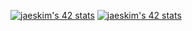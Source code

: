 [![jaeskim's 42 stats](https://badge42.herokuapp.com/api/stats/hsabir?cursus=C%20Piscine)](https://github.com/JaeSeoKim/badge42)
[![jaeskim's 42 stats](https://badge42.herokuapp.com/api/stats/hsabir)](https://github.com/JaeSeoKim/badge42)
